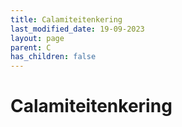 ```yaml
---
title: Calamiteitenkering
last_modified_date: 19-09-2023
layout: page
parent: C
has_children: false
---
```


Calamiteitenkering
==================


